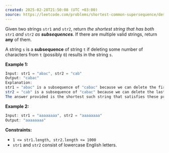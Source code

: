 ```yaml
---
created: 2025-02-28T21:50:08 (UTC +03:00)
source: https://leetcode.com/problems/shortest-common-supersequence/description/?envType=daily-question&envId=2025-02-28
---
```

Given two strings `str1` and `str2`, return _the shortest string that has both_ `str1` _and_ `str2` _as **subsequences**_. If there are multiple valid strings, return **any** of them.

A string `s` is a **subsequence** of string `t` if deleting some number of characters from `t` (possibly `0`) results in the string `s`.


**Example 1:**

``` Java
Input: str1 = "abac", str2 = "cab"
Output: "cabac"
Explanation: 
str1 = "abac" is a subsequence of "cabac" because we can delete the first "c".
str2 = "cab" is a subsequence of "cabac" because we can delete the last "ac".
The answer provided is the shortest such string that satisfies these properties.
```


**Example 2:**

``` Java
Input: str1 = "aaaaaaaa", str2 = "aaaaaaaa"
Output: "aaaaaaaa"
```


**Constraints:**

-   `1 <= str1.length, str2.length <= 1000`
-   `str1` and `str2` consist of lowercase English letters.

